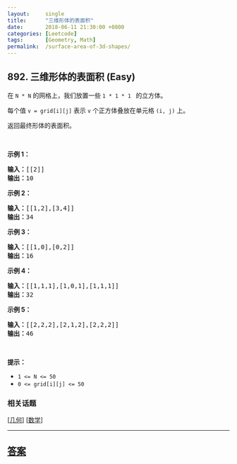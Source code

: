 ```yaml
---
layout:     single
title:      "三维形体的表面积"
date:       2018-06-11 21:30:00 +0800
categories: [Leetcode]
tags:       [Geometry, Math]
permalink:  /surface-area-of-3d-shapes/
---
```


## 892. 三维形体的表面积 (Easy)

<p>在&nbsp;<code>N&nbsp;*&nbsp;N</code>&nbsp;的网格上，我们放置一些&nbsp;<code>1 * 1 * 1&nbsp;</code>&nbsp;的立方体。</p>

<p>每个值&nbsp;<code>v = grid[i][j]</code>&nbsp;表示&nbsp;<code>v</code>&nbsp;个正方体叠放在单元格&nbsp;<code>(i, j)</code>&nbsp;上。</p>

<p>返回最终形体的表面积。</p>

<p>&nbsp;</p>

<ul>
</ul>

<p><strong>示例 1：</strong></p>

<pre><strong>输入：</strong>[[2]]
<strong>输出：</strong>10
</pre>

<p><strong>示例 2：</strong></p>

<pre><strong>输入：</strong>[[1,2],[3,4]]
<strong>输出：</strong>34
</pre>

<p><strong>示例 3：</strong></p>

<pre><strong>输入：</strong>[[1,0],[0,2]]
<strong>输出：</strong>16
</pre>

<p><strong>示例 4：</strong></p>

<pre><strong>输入：</strong>[[1,1,1],[1,0,1],[1,1,1]]
<strong>输出：</strong>32
</pre>

<p><strong>示例&nbsp;5：</strong></p>

<pre><strong>输入：</strong>[[2,2,2],[2,1,2],[2,2,2]]
<strong>输出：</strong>46
</pre>

<p>&nbsp;</p>

<p><strong>提示：</strong></p>

<ul>
	<li><code>1 &lt;= N &lt;= 50</code></li>
	<li><code>0 &lt;= grid[i][j] &lt;= 50</code></li>
</ul>

### 相关话题
  [[几何](https://github.com/openset/leetcode/tree/master/tag/geometry/README.md)]
  [[数学](https://github.com/openset/leetcode/tree/master/tag/math/README.md)]

---

## [答案](https://github.com/openset/leetcode/tree/master/problems/surface-area-of-3d-shapes)

